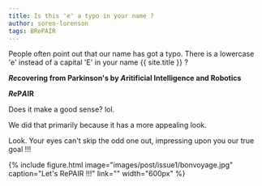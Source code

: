 ```yaml
---
title: Is this 'e' a typo in your name ?
author: soren-lorenson
tags: BRePAIR
---
```


People often point out that our name has got a typo. There is a lowercase 'e' instead of a capital 'E' in your name {{ site.title }} ?

<strong><blue><em>Re</em></blue>covering from <blue>P</blue>arkinson's by <blueinvt><em>A</em></blueinvt>ritificial <blueinvt>I</blueinvt>ntelligence and <blue>R</blue>obotics</strong>

<strong><blue><em>Re</em>P</blue><blueinvt><em>A</em>I</blueinvt><blue>R</blue></strong>

Does it make a good sense? lol.

We did that primarily because it has a more appealing look.

Look. Your eyes can't skip the odd one out, impressing upon you our true goal !!!

{%
  include figure.html
  image="images/post/issue1/bonvoyage.jpg"
  caption="Let's RePAIR !!!"
  link=""
  width="600px"
%}

